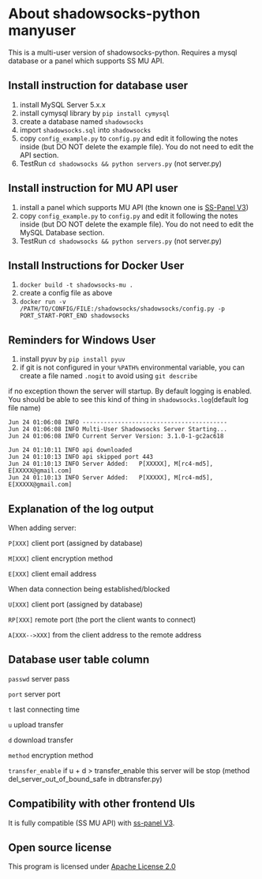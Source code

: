 About shadowsocks-python manyuser
=================================
This is a multi-user version of shadowsocks-python. Requires a mysql database or a panel which supports SS MU API.

Install instruction for database user
-------------------------------------
1. install MySQL Server 5.x.x
2. install cymysql library by `pip install cymysql`
3. create a database named `shadowsocks`
4. import `shadowsocks.sql` into `shadowsocks`
5. copy `config_example.py` to `config.py` and edit it following the notes inside (but DO NOT delete the example file). You do not need to edit the API section.
6. TestRun `cd shadowsocks && python servers.py` (not server.py)

Install instruction for MU API user
-----------------------------------
1. install a panel which supports MU API (the known one is [SS-Panel V3](https://github.com/orvice/ss-panel))
2. copy `config_example.py` to `config.py` and edit it following the notes inside (but DO NOT delete the example file). You do not need to edit the MySQL Database section.
3. TestRun `cd shadowsocks && python servers.py` (not server.py)

Install Instructions for Docker User
--------------------------

1. `docker build -t shadowsocks-mu .`
2. create a config file as above
3. `docker run -v /PATH/TO/CONFIG/FILE:/shadowsocks/shadowsocks/config.py -p PORT_START-PORT_END shadowsocks`

Reminders for Windows User
--------------------------
1. install pyuv by `pip install pyuv`
2. if git is not configured in your `%PATH%` environmental variable, you can create a file named `.nogit` to avoid using `git describe`

if no exception thown the server will startup. By default logging is enabled.
You should be able to see this kind of thing in `shadowsocks.log`(default log file name)
```
Jun 24 01:06:08 INFO -----------------------------------------
Jun 24 01:06:08 INFO Multi-User Shadowsocks Server Starting...
Jun 24 01:06:08 INFO Current Server Version: 3.1.0-1-gc2ac618

Jun 24 01:10:11 INFO api downloaded
Jun 24 01:10:13 INFO api skipped port 443
Jun 24 01:10:13 INFO Server Added:   P[XXXXX], M[rc4-md5], E[XXXXX@gmail.com]
Jun 24 01:10:13 INFO Server Added:   P[XXXXX], M[rc4-md5], E[XXXXX@gmail.com]
```

Explanation of the log output
-----------------------------
When adding server:

`P[XXX]` client port (assigned by database)

`M[XXX]` client encryption method

`E[XXX]` client email address

When data connection being established/blocked

`U[XXX]` client port (assigned by database)

`RP[XXX]` remote port (the port the client wants to connect)

`A[XXX-->XXX]` from the client address to the remote address

Database user table column
--------------------------
`passwd` server pass

`port` server port

`t` last connecting time

`u` upload transfer

`d` download transfer

`method` encryption method

`transfer_enable` if u + d > transfer_enable this server will be stop (method del_server_out_of_bound_safe in dbtransfer.py)

Compatibility with other frontend UIs
-------------------------------------
It is fully compatible (SS MU API) with [ss-panel V3](https://github.com/orvice/ss-panel).

Open source license
-------------------
This program is licensed under [Apache License 2.0](http://www.apache.org/licenses/LICENSE-2.0)
